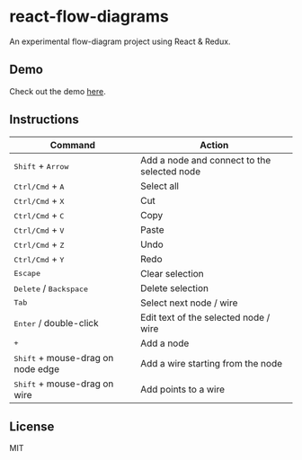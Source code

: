 # react-flow-diagrams
An experimental flow-diagram project using React &amp; Redux.

## Demo

Check out the demo [here](https://rmfisher.github.io/react-flow-diagrams).

## Instructions

Command                                    | Action      
-------------------------------------------|------------------------------------------------
<kbd>Shift</kbd> + <kbd>Arrow</kbd>        | Add a node and connect to the selected node
<kbd>Ctrl/Cmd</kbd> + <kbd>A</kbd>         | Select all
<kbd>Ctrl/Cmd</kbd> + <kbd>X</kbd>         | Cut
<kbd>Ctrl/Cmd</kbd> + <kbd>C</kbd>         | Copy
<kbd>Ctrl/Cmd</kbd> + <kbd>V</kbd>         | Paste
<kbd>Ctrl/Cmd</kbd> + <kbd>Z</kbd>         | Undo
<kbd>Ctrl/Cmd</kbd> + <kbd>Y</kbd>         | Redo
<kbd>Escape</kbd>                          | Clear selection
<kbd>Delete</kbd> / <kbd>Backspace</kbd>   | Delete selection
<kbd>Tab</kbd>                             | Select next node / wire
<kbd>Enter</kbd> / double-click            | Edit text of the selected node / wire
<kbd>+</kbd>                               | Add a node
<kbd>Shift</kbd> + mouse-drag on node edge | Add a wire starting from the node
<kbd>Shift</kbd> + mouse-drag on wire      | Add points to a wire

## License

MIT
